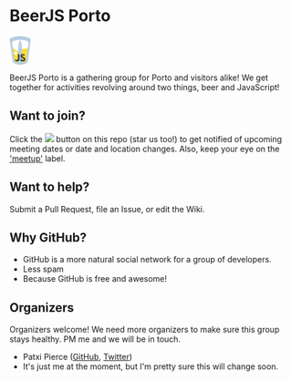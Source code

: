 # BeerJS Porto

<img src="./assets/beerjs-porto.png?raw=true" height="50" align="center" alt="Edited original logo from the beerjs assets.">

BeerJS Porto is a gathering group for Porto and visitors alike! We get together for activities revolving around two things, beer and JavaScript!

## Want to join?

Click the <img src="http://beerjs.github.io/sf/assets/watch.png" height="18"> button on this repo (star us too!) to get notified of upcoming meeting dates or date and location changes.  Also, keep your eye on the ['meetup'](https://github.com/beerjs/porto/labels/meetup) label.

## Want to help?

Submit a Pull Request, file an Issue, or edit the Wiki.

## Why GitHub?

* GitHub is a more natural social network for a group of developers.
* Less spam
* Because GitHub is free and awesome!

## Organizers

Organizers welcome! We need more organizers to make sure this group stays healthy. PM me and we will be in touch.

* Patxi Pierce ([GitHub](https://github.com/pachanka), [Twitter](https://twitter.com/patxipierce))
* It's just me at the moment, but I'm pretty sure this will change soon.
